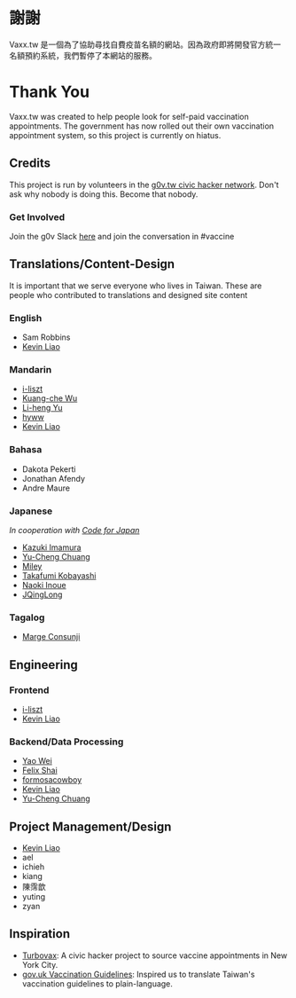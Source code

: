 # 謝謝
Vaxx.tw 是一個為了協助尋找自費疫苗名額的網站。因為政府即將開發官方統一名額預約系統，我們暫停了本網站的服務。

# Thank You
Vaxx.tw was created to help people look for self-paid vaccination appointments. The government has now rolled out their own vaccination appointment system, so this project is currently on hiatus.

## Credits

This project is run by volunteers in the [g0v.tw civic hacker network](https://g0v.tw). Don't ask why nobody is doing this. Become that nobody. 

### Get Involved
Join the g0v Slack [here](https://join.g0v.tw) and join the conversation in #vaccine

## Translations/Content-Design
It is important that we serve everyone who lives in Taiwan. These are people who contributed to translations and designed site content

### English
* Sam Robbins
* [Kevin Liao](http://liaokev.in)

### Mandarin
* [i-liszt](https://github.com/i-liszt)
* [Kuang-che Wu](https://github.com/kcwu)
* [Li-heng Yu](https://github.com/seadog007)
* [hyww](https://github.com/hyww)
* [Kevin Liao](http://liaokev.in)

### Bahasa

* Dakota Pekerti
* Jonathan Afendy
* Andre Maure

### Japanese
*In cooperation with [Code for Japan](https://www.code4japan.org/)*

* [Kazuki Imamura](https://github.com/kaizumaki)
* [Yu-Cheng Chuang](https://github.com/yorkxin)
* [Miley](https://github.com/mamisada)
* [Takafumi Kobayashi](https://github.com/takafumikobayashi)
* [Naoki Inoue](https://github.com/Naokii-i)
* [JQingLong](https://github.com/jqinglong) 


### Tagalog
*  [Marge Consunji](https://github.com/msunji) 

## Engineering
### Frontend
* [i-liszt](https://github.com/i-liszt)
* [Kevin Liao](http://liaokev.in)

### Backend/Data Processing

* [Yao Wei](https://github.com/medicalwei)
* [Felix Shai](https://github.com/felixshai)
* [formosacowboy](https://github.com/formosacowboy)
* [Kevin Liao](http://liaokev.in)
* [Yu-Cheng Chuang](https://github.com/yorkxin)

## Project Management/Design
* [Kevin Liao](http://liaokev.in)
* ael
* ichieh
* kiang
* 陳霈歆 
* yuting
* zyan

## Inspiration
* [Turbovax](http://turbovax.info): A civic hacker project to source vaccine appointments in New York City. 
* [gov.uk Vaccination Guidelines](https://www.nhs.uk/conditions/coronavirus-covid-19/coronavirus-vaccination/coronavirus-vaccine/): Inspired us to translate Taiwan's vaccination guidelines to plain-language. 
